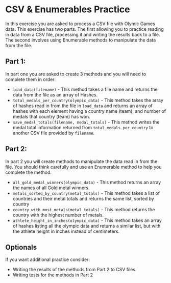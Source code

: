 # CSV & Enumerables Practice

In this exercise you are asked to process a CSV file with Olymic Games data.  This exercise has two parts.  The first allowing you to practice reading in data from a CSV file, processing it and writing the results back to a file.  The second involves using Enumerable methods to manipulate the data from the file.

## Part 1:

In part one you are asked to create 3 methods and you will need to complete them in order:
-   `load_data(filename)` - This method takes a file name and returns the data from the file as an array of Hashes.
-   `total_medals_per_country(olympic_data)`  - This method takes the array of hashes read in from the file in `load_data` and returns an array of hashes with each element having a country name (team), and number of medals that country (team) has won.
-   `save_medal_totals(filename, medal_totals)` - This method writes the medal total information returned from `total_medals_per_country` to another CSV file provided by `filename`.

## Part 2:

In part 2 you will create methods to manipulate the data read in from the file.  You should think carefully and use an Enumerable method to help you complete the method.

-   `all_gold_medal_winners(olympic_data)` - This method returns an array the names of all Gold metal winners.
-   `metals_sorted_by_country(metal_totals)`  - This method takes a list of countries and their metal totals and returns the same list, sorted by country
-    `country_with_most_metals(metal_totals)` - This method returns the country with the highest number of metals.
-    `athlete_height_in_inches(olympic_data)` - This method takes an array of hashes listing all the olympic data and returns a similar list, but with the athlete height in inches instead of centimeters.


## Optionals

If you want additional practice consider:
- Writing the results of the methods from Part 2 to CSV files
- Writing tests for the methods in Part 2
